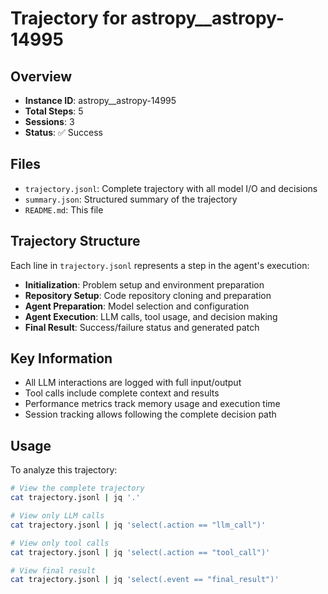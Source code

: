 # Trajectory for astropy__astropy-14995

## Overview
- **Instance ID**: astropy__astropy-14995
- **Total Steps**: 5
- **Sessions**: 3
- **Status**: ✅ Success

## Files
- `trajectory.jsonl`: Complete trajectory with all model I/O and decisions
- `summary.json`: Structured summary of the trajectory
- `README.md`: This file

## Trajectory Structure
Each line in `trajectory.jsonl` represents a step in the agent's execution:
- **Initialization**: Problem setup and environment preparation
- **Repository Setup**: Code repository cloning and preparation
- **Agent Preparation**: Model selection and configuration
- **Agent Execution**: LLM calls, tool usage, and decision making
- **Final Result**: Success/failure status and generated patch

## Key Information
- All LLM interactions are logged with full input/output
- Tool calls include complete context and results
- Performance metrics track memory usage and execution time
- Session tracking allows following the complete decision path

## Usage
To analyze this trajectory:
```bash
# View the complete trajectory
cat trajectory.jsonl | jq '.'

# View only LLM calls
cat trajectory.jsonl | jq 'select(.action == "llm_call")'

# View only tool calls
cat trajectory.jsonl | jq 'select(.action == "tool_call")'

# View final result
cat trajectory.jsonl | jq 'select(.event == "final_result")'
```
